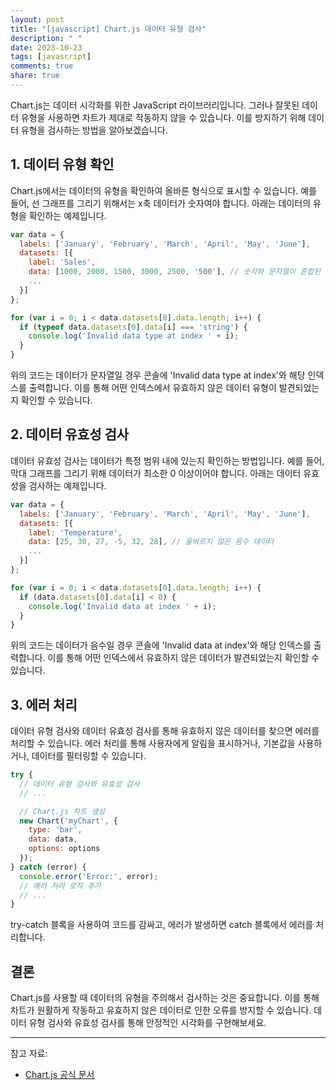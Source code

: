 ```yaml
---
layout: post
title: "[javascript] Chart.js 데이터 유형 검사"
description: " "
date: 2023-10-23
tags: [javascript]
comments: true
share: true
---
```


Chart.js는 데이터 시각화를 위한 JavaScript 라이브러리입니다. 그러나 잘못된 데이터 유형을 사용하면 차트가 제대로 작동하지 않을 수 있습니다. 이를 방지하기 위해 데이터 유형을 검사하는 방법을 알아보겠습니다.

## 1. 데이터 유형 확인

Chart.js에서는 데이터의 유형을 확인하여 올바른 형식으로 표시할 수 있습니다. 예를 들어, 선 그래프를 그리기 위해서는 x축 데이터가 숫자여야 합니다. 아래는 데이터의 유형을 확인하는 예제입니다.

```javascript
var data = {
  labels: ['January', 'February', 'March', 'April', 'May', 'June'],
  datasets: [{
    label: 'Sales',
    data: [1000, 2000, 1500, 3000, 2500, '500'], // 숫자와 문자열이 혼합된 데이터
    ...
  }]
};

for (var i = 0; i < data.datasets[0].data.length; i++) {
  if (typeof data.datasets[0].data[i] === 'string') {
    console.log('Invalid data type at index ' + i);
  }
}
```

위의 코드는 데이터가 문자열일 경우 콘솔에 'Invalid data type at index'와 해당 인덱스를 출력합니다. 이를 통해 어떤 인덱스에서 유효하지 않은 데이터 유형이 발견되었는지 확인할 수 있습니다.

## 2. 데이터 유효성 검사

데이터 유효성 검사는 데이터가 특정 범위 내에 있는지 확인하는 방법입니다. 예를 들어, 막대 그래프를 그리기 위해 데이터가 최소한 0 이상이어야 합니다. 아래는 데이터 유효성을 검사하는 예제입니다.

```javascript
var data = {
  labels: ['January', 'February', 'March', 'April', 'May', 'June'],
  datasets: [{
    label: 'Temperature',
    data: [25, 30, 27, -5, 32, 28], // 올바르지 않은 음수 데이터
    ...
  }]
};

for (var i = 0; i < data.datasets[0].data.length; i++) {
  if (data.datasets[0].data[i] < 0) {
    console.log('Invalid data at index ' + i);
  }
}
```

위의 코드는 데이터가 음수일 경우 콘솔에 'Invalid data at index'와 해당 인덱스를 출력합니다. 이를 통해 어떤 인덱스에서 유효하지 않은 데이터가 발견되었는지 확인할 수 있습니다.

## 3. 에러 처리

데이터 유형 검사와 데이터 유효성 검사를 통해 유효하지 않은 데이터를 찾으면 에러를 처리할 수 있습니다. 에러 처리를 통해 사용자에게 알림을 표시하거나, 기본값을 사용하거나, 데이터를 필터링할 수 있습니다.

```javascript
try {
  // 데이터 유형 검사와 유효성 검사
  // ...

  // Chart.js 차트 생성
  new Chart('myChart', {
    type: 'bar',
    data: data,
    options: options
  });
} catch (error) {
  console.error('Error:', error);
  // 에러 처리 로직 추가
  // ...
}
```

try-catch 블록을 사용하여 코드를 감싸고, 에러가 발생하면 catch 블록에서 에러를 처리합니다. 

## 결론

Chart.js를 사용할 때 데이터의 유형을 주의해서 검사하는 것은 중요합니다. 이를 통해 차트가 원활하게 작동하고 유효하지 않은 데이터로 인한 오류를 방지할 수 있습니다. 데이터 유형 검사와 유효성 검사를 통해 안정적인 시각화를 구현해보세요.

---

참고 자료:
- [Chart.js 공식 문서](https://www.chartjs.org/docs/latest/)